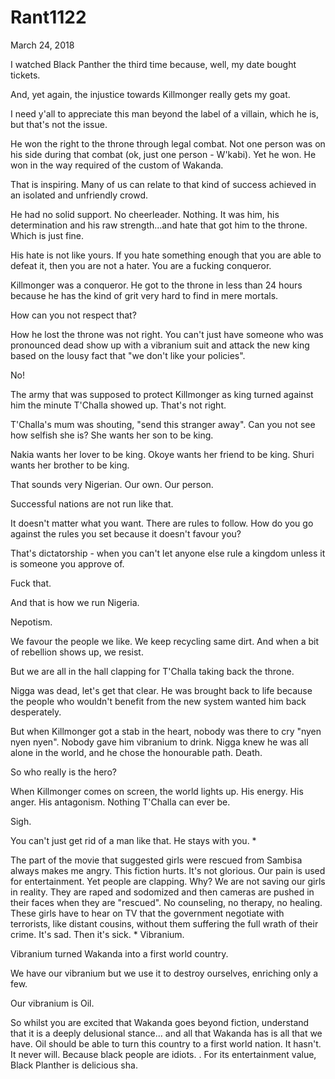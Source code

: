 # Rant1122


March 24, 2018

I watched Black Panther the third time because, well, my date bought tickets.

And, yet again, the injustice towards Killmonger really gets my goat.

I need y'all to appreciate this man beyond the label of a villain, which he is, but that's not the issue.

He won the right to the throne through legal combat. Not one person was on his side during that combat (ok, just one person - W'kabi). Yet he won. He won in the way required of the custom of Wakanda.

That is inspiring. Many of us can relate to that kind of success achieved in an isolated and unfriendly crowd.

He had no solid support. No cheerleader. Nothing. It was him, his determination and his raw strength...and hate that got him to the throne. Which is just fine. 

His hate is not like yours. If you hate something enough that you are able to defeat it, then you are not a hater. You are a fucking conqueror.

Killmonger was a conqueror. He got to the throne in less than 24 hours because he has the kind of grit very hard to find in mere mortals.

How can you not respect that?

How he lost the throne was not right. You can't just have someone who was pronounced dead show up with a vibranium suit and attack the new king based on the lousy fact that "we don't like your policies".

No!

The army that was supposed to protect Killmonger as king turned against him the minute T'Challa showed up. That's not right.

T'Challa's mum was shouting, "send this stranger away". Can you not see how selfish she is? She wants her son to be king.

Nakia wants her lover to be king. Okoye wants her friend to be king. Shuri wants her brother to be king.

That sounds very Nigerian. Our own. Our person.

Successful nations are not run like that.

It doesn't matter what you want. There are rules to follow. How do you go against the rules you set because it doesn't favour you?

That's dictatorship - when you can't let anyone else rule a kingdom unless it is someone you approve of.

Fuck that.

And that is how we run Nigeria.

Nepotism.

We favour the people we like. We keep recycling same dirt. And when a bit of rebellion shows up, we resist.

But we are all in the hall clapping for T'Challa taking back the throne.

Nigga was dead, let's get that clear. He was brought back to life because the people who wouldn't benefit from the new system wanted him back desperately. 

But when Killmonger got a stab in the heart, nobody was there to cry "nyen nyen nyen". Nobody gave him vibranium to drink. Nigga knew he was all alone in the world, and he chose the honourable path. Death.

So who really is the hero?

When Killmonger comes on screen, the world lights up. His energy. His anger. His antagonism. Nothing T'Challa can ever be.

Sigh.

You can't just get rid of a man like that. He stays with you.
*

The part of the movie that suggested girls were rescued from Sambisa always makes me angry. This fiction hurts. It's not glorious. Our pain is used for entertainment. Yet people are clapping. Why? We are not saving our girls in reality. They are raped and sodomized and then cameras are pushed in their faces when they are "rescued". No counseling, no therapy, no healing. These girls have to hear on TV that the government negotiate with terrorists, like distant cousins, without them suffering the full wrath of their crime. It's sad. Then it's sick.
*
Vibranium.

Vibranium turned Wakanda into a first world country.

We have our vibranium but we use it to destroy ourselves, enriching only a few.

Our vibranium is Oil.

So whilst you are excited that Wakanda goes beyond fiction, understand that it is a deeply delusional stance... and all that Wakanda has is all that we have. Oil should be able to turn this country to a first world nation. It hasn't. It never will. Because black people are idiots.
.
For its entertainment value, Black Planther is delicious sha.